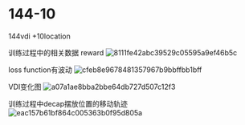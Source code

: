 # 144-10
144vdi +10location

训练过程中的相关数据
reward
![8111fe42abc39529c05595a9ef46b5c](https://user-images.githubusercontent.com/89006608/187625907-2b654b1b-f837-4d86-9e6d-035fabf7297a.png)

loss function有波动
![cfeb8e9678481357967b9bbffbb1bff](https://user-images.githubusercontent.com/89006608/187625977-c2cbc93a-bad5-4409-957e-6095b33dfea8.png)

VDI变化图
![a07a1ae8bba2bbe64db727d507c12f3](https://user-images.githubusercontent.com/89006608/187626139-d1948c0e-689c-44f8-8a34-8220797005bf.png)

训练过程中decap摆放位置的移动轨迹
![eac157b61bf864c005363b0f95d805a](https://user-images.githubusercontent.com/89006608/187626197-298b0e2b-9a9f-4b56-97a8-610bfe9aa233.png)
